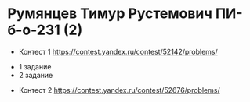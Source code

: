 # Румянцев Тимур Рустемович ПИ-б-о-231 (2)

- Контест 1 https://contest.yandex.ru/contest/52142/problems/

+ 1 задание  
+ 2 задание  

- Контест 2 https://contest.yandex.ru/contest/52676/problems/



